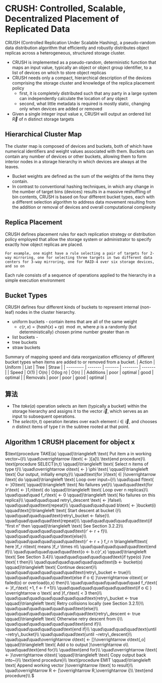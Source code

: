 # CRUSH: Controlled, Scalable, Decentralized Placement of Replicated Data
  CRUSH (Controlled Replication Under Scalable Hashing), a pseudo-random data distribution algorithm that efficiently and robustly distributes object replicas across a heterogeneous, structured storage cluster.
- CRUSH is implemented as a pseudo-random, deterministic function that maps an input value, typically an object or object group identifier, to a list of devices on which to store object replicas
- CRUSH needs only a compact, hierarchical description of the devices comprising the storage cluster and knowledge of the replica placement policy
  * first, it is completely distributed such that any party in a large system can independently calculate the location of any object
  * second, what little metadata is required is mostly static, changing only when devices are added or removed
- Given a single integer input value x, CRUSH will output an ordered list $\overrightarrow{R}$ of n distinct storage targets

## Hierarchical Cluster Map
The cluster map is composed of devices and buckets, both of which have numerical identifiers and weight values associated with them.
Buckets can contain any number of devices or other buckets, allowing them to form interior nodes in a storage hierarchy in which devices are always at the leaves.
- Bucket weights are defined as the sum of the weights of the items they contain.
- In contrast to conventional hashing techniques, in which any change in the number of target bins (devices) results in a massive reshuffling of bin contents, CRUSH is based on four different bucket types, each with a different selection algorithm to address data movement resulting from the addition or removal of devices and overall computational complexity

## Replica Placement
  CRUSH defines placement rules for each replication strategy or distribution policy employed that allow the storage system or administrator to specify exactly how object replicas are placed.

    For example, one might have a rule selecting a pair of targets for 2-way mirroring, one for selecting three targets in two different data centers for 3-way mirroring, one for RAID-4 over six storage devices, and so on
Each rule consists of a sequence of operations applied to
the hierarchy in a simple execution environment
## Bucket Types
CRUSH defines four different kinds of buckets to represent internal (non-leaf) nodes in the cluster hierarchy.
 * uniform buckets - contain items that are all of the same weight 
   - $c(r,x) = (hash(x)+rp) \mod m$, where $p$ is a randomly (but deterministically) chosen prime number greater
than m
 * list buckets - 
 * tree buckets
 * straw buckets

Summary of mapping speed and data reorganization efficiency of different bucket types when items are added to or removed from a bucket.
| Action    | Uniform | List    | Tree     | Straw   |
| --------- | ------- | ------- | -------- | ------- |
| Speed     | O(1)    | O(n)    | O(log n) | O(n)    |
| Additions | poor    | optimal | good     | optimal |
| Removals  | poor    | poor    | good     | optimal |

## 算法
- The $take(a)$ operation selects an item (typically a bucket) within the storage hierarchy and assigns it to the vector $\overrightarrow i$, which serves as an input to subsequent operations.
- The $select(n,t)$ operation iterates over each element $i \in \overrightarrow i$, and chooses $n$ distinct items of type $t$ in the subtree rooted at that point.

## Algorithm 1 CRUSH placement for object x 

$`\text{procedure TAKE(a) \qquad}\triangleleft \text{ Put item a in working vector~i}\\
\quad\overrightarrow i\text{ ← }[a]\\
\text{end procedure}\\
\text{procedure SELECT(n,t) \qquad}\triangleleft \text{ Select n items of type t}\\
\quad\overrightarrow o\text{ ← } \phi \text{ \qquad}\triangleleft \text{ Our output, initially empty}\\
\quad\text{for }i\text{ ∈ }\overrightarrow i\text{ do \qquad}\triangleleft \text{ Loop over input~i}\\
\quad\quad f\text{ ← }0\text{ \qquad}\triangleleft \text{ No failures yet}\\
\quad\quad\text{for }r\text{ ← }1,n\text{ do \qquad}\triangleleft \text{ Loop over n replicas}\\
\quad\quad\quad f_r\text{ ← 0 \qquad}\triangleleft \text{ No failures on this replica}\\
\quad\quad\quad retry\_descent \text{ ← }false\\
\quad\quad\quad\text{repeat}\\
\quad\quad\quad\quad b\text{ ← }bucket(i) \qquad\text{}\triangleleft \text{ Start descent at bucket i}\\
\quad\quad\quad\quad\text{retry\_bucket ← false}\\
\quad\quad\quad\quad\text{repeat}\\
\quad\quad\quad\quad\quad\text{if “first n” then \qquad}\triangleleft \text{ See Section 3.2.2}\\
\quad\quad\quad\quad\quad\quad\text{r′ ← r + f}\\
\quad\quad\quad\quad\quad\text{else}\\
\quad\quad\quad\quad\quad\quad\text{r′ ← r + } f_r n \triangleleft\text{ here }f_r n\text{ means }f_r \times n\\
\quad\quad\quad\quad\quad\text{end if}\\
\quad\quad\quad\quad\quad\text{o ← b.c(r′,x) \qquad}\triangleleft \text{ See Section 3.4}\\
\quad\quad\quad\quad\quad\text{if type(o) }\ne \text{ t then}\\
\quad\quad\quad\quad\quad\quad\text{b ← bucket(o) \qquad}\triangleleft \text{ Continue descent}\\
\quad\quad\quad\quad\quad\quad\text{retry\_bucket ← true}\\
\quad\quad\quad\quad\quad\text{else if o ∈ }\overrightarrow o\text{ or failed(o) or overload(o,x) then}\\
\quad\quad\quad\quad\quad\quad f_r\text{ ← }f_r\text{ +1, f ← f +1}\\
\quad\quad\quad\quad\quad\quad\text{if o ∈ } \overrightarrow o \text{ and }f_r\text{ < 3 then}\\
\quad\quad\quad\quad\quad\quad\quad\text{retry\_bucket ← true \qquad}\triangleleft \text{ Retry collisions locally (see Section 3.2.1)}\\
\quad\quad\quad\quad\quad\quad\text{else}\\
\quad\quad\quad\quad\quad\quad\quad\text{retry\_descent ← true \qquad}\triangleleft \text{ Otherwise retry descent from i}\\
\quad\quad\quad\quad\quad\quad\text{end if}\\
\quad\quad\quad\quad\quad\text{end if}\\
\quad\quad\quad\quad\text{until ¬retry\_bucket}\\
\quad\quad\quad\text{until ¬retry\_descent}\\
\quad\quad\quad\overrightarrow o\text{ ← [}\overrightarrow o\text{,o] \qquad}\triangleleft \text{ Add o to output }\overrightarrow o\\
\quad\quad\text{end for}\\
\quad\text{end for}\\
\quad\overrightarrow i\text{ ← }\overrightarrow o\text{ \qquad}\triangleleft \text{ Copy output back into~i}\\
\text{end procedure}\\
\text{procedure EMIT \qquad}\triangleleft \text{ Append working vector }\overrightarrow i\text{ to result}\\
\quad\overrightarrow R ← [\overrightarrow R,\overrightarrow i]\\
\text{end procedure}\\
`$
